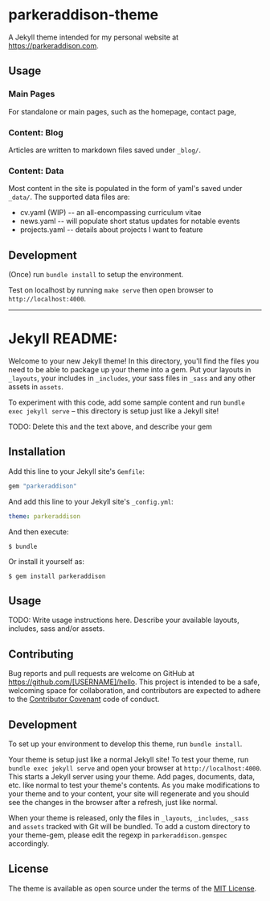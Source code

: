 # parkeraddison-theme

A Jekyll theme intended for my personal website at https://parkeraddison.com.

## Usage

### Main Pages
For standalone or main pages, such as the homepage, contact page,

### Content: Blog
Articles are written to markdown files saved under `_blog/`.

### Content: Data
Most content in the site is populated in the form of yaml's saved under `_data/`. The supported data files are:
- cv.yaml (WIP) -- an all-encompassing curriculum vitae
- news.yaml -- will populate short status updates for notable events
- projects.yaml -- details about projects I want to feature

## Development

(Once) run `bundle install` to setup the environment.

Test on localhost by running `make serve` then open browser to `http://localhost:4000`.



---

# Jekyll README:

Welcome to your new Jekyll theme! In this directory, you'll find the files you need to be able to package up your theme into a gem. Put your layouts in `_layouts`, your includes in `_includes`, your sass files in `_sass` and any other assets in `assets`.

To experiment with this code, add some sample content and run `bundle exec jekyll serve` – this directory is setup just like a Jekyll site!

TODO: Delete this and the text above, and describe your gem


## Installation

Add this line to your Jekyll site's `Gemfile`:

```ruby
gem "parkeraddison"
```

And add this line to your Jekyll site's `_config.yml`:

```yaml
theme: parkeraddison
```

And then execute:

    $ bundle

Or install it yourself as:

    $ gem install parkeraddison

## Usage

TODO: Write usage instructions here. Describe your available layouts, includes, sass and/or assets.

## Contributing

Bug reports and pull requests are welcome on GitHub at https://github.com/[USERNAME]/hello. This project is intended to be a safe, welcoming space for collaboration, and contributors are expected to adhere to the [Contributor Covenant](http://contributor-covenant.org) code of conduct.

## Development

To set up your environment to develop this theme, run `bundle install`.

Your theme is setup just like a normal Jekyll site! To test your theme, run `bundle exec jekyll serve` and open your browser at `http://localhost:4000`. This starts a Jekyll server using your theme. Add pages, documents, data, etc. like normal to test your theme's contents. As you make modifications to your theme and to your content, your site will regenerate and you should see the changes in the browser after a refresh, just like normal.

When your theme is released, only the files in `_layouts`, `_includes`, `_sass` and `assets` tracked with Git will be bundled.
To add a custom directory to your theme-gem, please edit the regexp in `parkeraddison.gemspec` accordingly.

## License

The theme is available as open source under the terms of the [MIT License](https://opensource.org/licenses/MIT).

